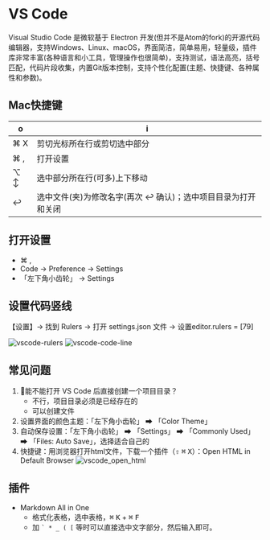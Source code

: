 # VS Code

Visual Studio Code 是微软基于 Electron 开发(但并不是Atom的fork)的开源代码编辑器，支持Windows、Linux、macOS，界面简洁，简单易用，轻量级，插件库非常丰富(各种语言和小工具，管理操作也很简单)，支持测试，语法高亮，括号匹配，代码片段收集，内置Git版本控制，支持个性化配置(主题、快捷键、各种属性和参数)。

## Mac快捷键

o | i
-|-
⌘ X | 剪切光标所在行或剪切选中部分
⌘ , | 打开设置
⌥ ↕ | 选中部分所在行(可多)上下移动
↩︎ | 选中文件(夹)为修改名字(再次 ↩ 确认)；选中项目目录为打开和关闭

## 打开设置

- ⌘ ,
- Code -> Preference -> Settings
- 「左下角小齿轮」 -> Settings

## 设置代码竖线

【设置】-> 找到 Rulers -> 打开 settings.json 文件 ->
设置editor.rulers = [79]

![vscode-rulers](images/vscode-rulers.png)
![vscode-code-line](images/vscode-code-line.png)

## 常见问题

1. 能不能打开 VS Code 后直接创建一个项目目录？
    - 不行，项目目录必须是已经存在的
    - 可以创建文件
2. 设置界面的颜色主题：「左下角小齿轮」 ➡ 「Color Theme」
3. 自动保存设置：「左下角小齿轮」 ➡ 「Settings」 ➡ 「Commonly Used」 ➡ 「Files: Auto Save」，选择适合自己的
4. 快捷键：用浏览器打开html文件，下载一个插件（<kbd>⇧</kbd> <kbd>⌘</kbd> <kbd>X</kbd>）：Open HTML in Default Browser
   ![vscode_open_html](images/vscode_open_html.png)

## 插件

- Markdown All in One
  - 格式化表格，选中表格，<kbd>⌘</kbd> <kbd>K</kbd> + <kbd>⌘</kbd> <kbd>F</kbd>
  - 加 ``` ` * _ ( [ ``` 等时可以直接选中文字部分，然后输入即可。